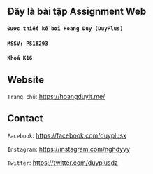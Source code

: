 ## Đây là bài tập Assignment Web
#### `Được thiết kế bởi Hoàng Duy (DuyPlus)`
#### `MSSV: PS18293`
#### `Khoá K16`

## Website
`Trang chủ`: <https://hoangduyit.me/>

## Contact
`Facebook`: <https://facebook.com/duyplusx>

`Instagram`: <https://instagram.com/nghdyyy>

`Twitter`: <https://twitter.com/duyplusdz>
